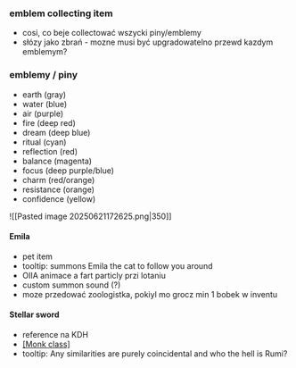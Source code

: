 ### emblem collecting item
- cosi, co beje collectować wszycki piny/emblemy
- słózy jako zbrań - mozne musi być upgradowatelno przewd kazdym emblemym?

### emblemy / piny
- earth (gray)
- water (blue)
- air (purple)
- fire (deep red)
- dream (deep blue)
- ritual (cyan)
- reflection (red)
- balance (magenta)
- focus (deep purple/blue)
- charm (red/orange)
- resistance (orange)
- confidence (yellow)

![[Pasted image 20250621172625.png|350]]



#### Emila
- pet item
- tooltip: summons Emila the cat to follow you around
- OIIA animace a fart particly przi lotaniu
- custom summon sound (?)
- moze przedować zoologistka, pokiyl mo grocz min 1 bobek w inventu

#### Stellar sword
- reference na KDH
- [[Monk class]](?)
- tooltip: Any similarities are purely coincidental and who the hell is Rumi?